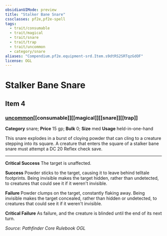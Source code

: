 ```yaml
---
obsidianUIMode: preview
title: "Stalker Bane Snare"
cssclasses: pf2e,pf2e-spell
tags:
  - trait/consumable
  - trait/magical
  - trait/snare
  - trait/trap
  - trait/uncommon
  - category/snare
aliases: "Compendium.pf2e.equipment-srd.Item.s9dtRS2SRTqzGdOF"
license: OGL
---
```

# Stalker Bane Snare
## Item 4
### [uncommon](uncommon "Uncommon Rarity Trait")[[consumable]][[magical]][[snare]][[trap]]

**Category** snare; 
**Price** 15 gp; 
**Bulk** 0; **Size** med
**Usage** held-in-one-hand

This snare explodes in a burst of cloying powder that can cling to a creature stepping into its square. A creature that enters the square of a stalker bane snare must attempt a DC 20 Reflex check save.

* * *

**Critical Success** The target is unaffected.

**Success** Powder sticks to the target, causing it to leave behind telltale footprints. Being invisible makes the target hidden, rather than undetected, to creatures that could see it if it weren't invisible.

**Failure** Powder clumps on the target, constantly flaking away. Being invisible makes the target concealed, rather than hidden or undetected, to creatures that could see it if it weren't invisible.

**Critical Failure** As failure, and the creature is blinded until the end of its next turn.

*Source: Pathfinder Core Rulebook*
*OGL*